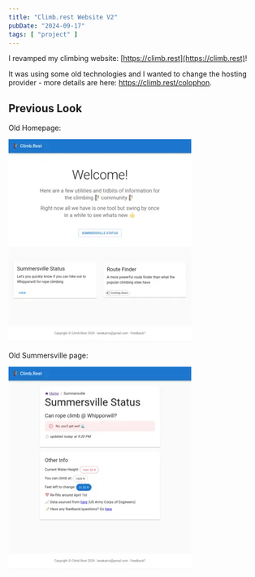 ```yaml
---
title: "Climb.rest Website V2"
pubDate: "2024-09-17"
tags: [ "project" ]
---
```


I revamped my climbing website: [https://climb.rest](https://climb.rest)!

It was using some old technologies and I wanted to change the hosting provider - more details are
here: https://climb.rest/colophon.

## Previous Look

Old Homepage:

[![old-1_small.webp](../../assets/climb_rest_v1_small.webp)](/images/climb_rest_v1.png)

Old Summersville page:

[![old-2_small.webp](../../assets/climb_rest_v1_small_2.webp)](/images/climb_rest_v1_2.png)